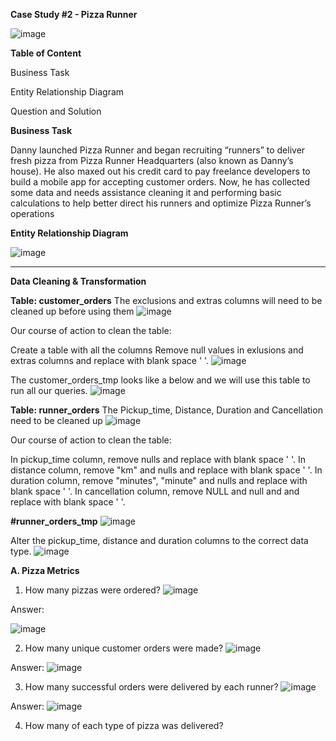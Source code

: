 **Case Study #2 - Pizza Runner**

![image](https://github.com/user-attachments/assets/3d23f9a6-6927-4ae3-a4c5-3c0283dc6a46)

**Table of Content**

Business Task

Entity Relationship Diagram

Question and Solution

**Business Task**

Danny launched Pizza Runner and began recruiting “runners” to deliver fresh pizza from Pizza Runner Headquarters (also known as Danny’s house). He also maxed out his credit card to pay freelance developers to build a mobile app for accepting customer orders. Now, he has collected some data and needs assistance cleaning it and performing basic calculations to help better direct his runners and optimize Pizza Runner’s operations


**Entity Relationship Diagram**

![image](https://github.com/user-attachments/assets/f9e4093a-e0ca-4a15-ac86-307c374d2826)

-------------------------------------------------------------------------------------------------------------------------------------------

**Data Cleaning & Transformation**

**Table: customer_orders**
The exclusions and extras columns will need to be cleaned up before using them
![image](https://github.com/user-attachments/assets/c70b164b-e346-43cf-8fa7-51a2c60322fb)

Our course of action to clean the table:

Create a table with all the columns
Remove null values in exlusions and extras columns and replace with blank space ' '.
![image](https://github.com/user-attachments/assets/2d9ff284-6736-45a8-a7eb-f3083ab258f9)


The  customer_orders_tmp looks like a below and we will use this table to run all our queries.
![image](https://github.com/user-attachments/assets/41188a3d-2739-4c70-a2eb-b6fcd035fd9c)

**Table: runner_orders**
The Pickup_time, Distance, Duration and Cancellation need to be  cleaned up
![image](https://github.com/user-attachments/assets/a5b9867a-c407-4e8f-8579-0129a66a55c7)

Our course of action to clean the table:

In pickup_time column, remove nulls and replace with blank space ' '.
In distance column, remove "km" and nulls and replace with blank space ' '.
In duration column, remove "minutes", "minute" and nulls and replace with blank space ' '.
In cancellation column, remove NULL and null and and replace with blank space ' '.


**#runner_orders_tmp**
![image](https://github.com/user-attachments/assets/ebab35fb-59ca-480d-9cd0-1d0adcd542dc)

Alter the pickup_time, distance and duration columns to the correct data type.
![image](https://github.com/user-attachments/assets/f06ec1d6-6054-49b0-9f5a-7fc40e8b31a8)


**A. Pizza Metrics**

1. How many pizzas were ordered?
![image](https://github.com/user-attachments/assets/0eb7fb1b-6dd8-4938-80e0-bcf77c0b728f)

Answer:

![image](https://github.com/user-attachments/assets/c1531dff-142c-4fd1-80df-ac6c4671057e)

2. How many unique customer orders were made?
![image](https://github.com/user-attachments/assets/59f3e0d8-486c-44eb-a185-245288ee6025)

Answer:
![image](https://github.com/user-attachments/assets/f15e060f-90f0-41fe-b0a0-0d1351d95417)

3. How many successful orders were delivered by each runner?
![image](https://github.com/user-attachments/assets/15dc9c58-80b2-4158-85f0-da296ad1edb2)

Answer:
![image](https://github.com/user-attachments/assets/14db117a-73ce-422e-84f0-4632ffc1e331)

4. How many of each type of pizza was delivered?
   








